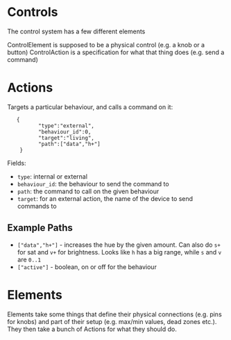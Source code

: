 # Controls

The control system has a few different elements

ControlElement is supposed to be a physical control (e.g. a knob or a button)
ControlAction is a specification for what that thing does (e.g. send a command)

# Actions

Targets a particular behaviour, and calls a command on it:
```
   {
          "type":"external",
          "behaviour_id":0,
          "target":"living",
          "path":["data","h+"]
    }
```
Fields:
- `type`: internal or external
- `behaviour_id`: the behaviour to send the command to
- `path`: the command to call on the given behaviour
- `target`: for an external action, the name of the device to send commands to

## Example Paths
- `["data","h+"]` - increases the hue by the given amount. Can also do `s+` for sat and `v+` for brightness. Looks like `h` has a big range, while `s` and `v` are `0..1`
- `["active"]` - boolean, on or off for the behaviour
# Elements

Elements take some things that define their physical connections (e.g. pins for knobs)
and part of their setup (e.g. max/min values, dead zones etc.). They then take a bunch of
Actions for what they should do.

